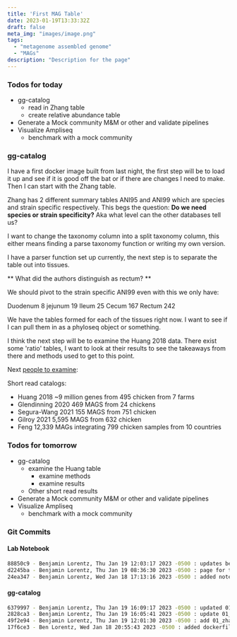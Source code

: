 ```yaml
---
title: 'First MAG Table'
date: 2023-01-19T13:33:32Z
draft: false
meta_img: "images/image.png"
tags:
  - "metagenome assembled genome"
  - "MAGs"
description: "Description for the page"
---
```


### Todos for today

- gg-catalog
  - read in Zhang table
  - create relative abundance table
- Generate a Mock community M&M or other and validate pipelines
- Visualize Ampliseq
  - benchmark with a mock community
  
### gg-catalog

I have a first docker image built from last night, the first step will be to load it up and see if it is good off the bat or if there are changes I need to make. Then I can start with the Zhang table. 

Zhang has 2 different summary tables ANI95 and ANI99 which are species and strain specific respectively. This begs the question: **Do we need species or strain specificity?** Aka what level can the other databases tell us?

I want to change the taxonomy column into a split taxonomy column, this either means finding a parse taxonomy function or writing my own version. 

I have a parser function set up currently, the next step is to separate the table out into tissues.

** What did the authors distinguish as rectum? ** 

We should pivot to the strain specific ANI99 even with this we only have: 

  Duodenum	8
  jejunum	19
  Ileum	25
  Cecum	167
  Rectum	242

We have the tables formed for each of the tissues right now. I want to see if I can pull them in as a phyloseq object or something.

I think the next step will be to examine the Huang 2018 data. There exist some 'ratio' tables, I want to look at their results to see the takeaways from there and methods used to get to this point. 

Next [people to examine](/blog/2023-01-13-core-microbiomes):

Short read catalogs: 
- Huang 2018 ~9 million genes from 495 chicken from 7 farms
- Glendinning 2020 469 MAGS from 24 chickens
- Segura-Wang 2021 155 MAGS from 751 chicken
- Gilroy 2021 5,595 MAGS from 632 chicken
- Feng 12,339 MAGs integrating 799 chicken samples from 10 countries

### Todos for tomorrow

- gg-catalog
  - examine the Huang table
    - examine methods
    - examine results
  - Other short read results
- Generate a Mock community M&M or other and validate pipelines
- Visualize Ampliseq
  - benchmark with a mock community

### Git Commits

#### Lab Notebook

```bash
88850c9 - Benjamin Lorentz, Thu Jan 19 12:03:17 2023 -0500 : updates before lunch
d2245ba - Benjamin Lorentz, Thu Jan 19 08:36:30 2023 -0500 : page for thursday
24ea347 - Benjamin Lorentz, Wed Jan 18 17:13:16 2023 -0500 : added notes for wednesday
```

#### gg-catalog

```bash
6379997 - Benjamin Lorentz, Thu Jan 19 16:09:17 2023 -0500 : updated 01_zhang and added output
2828ca3 - Benjamin Lorentz, Thu Jan 19 16:05:41 2023 -0500 : update 01_zhang
49f2e94 - Benjamin Lorentz, Thu Jan 19 12:01:30 2023 -0500 : add 01_zhang and data
17f6ce3 - Ben Lorentz, Wed Jan 18 20:55:43 2023 -0500 : added dockerfile
```